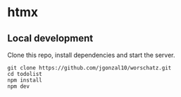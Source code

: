 # htmx 

## Local development
Clone this repo, install dependencies and start the server.
```
git clone https://github.com/jgonzal10/worschatz.git
cd todolist
npm install
npm dev
```

